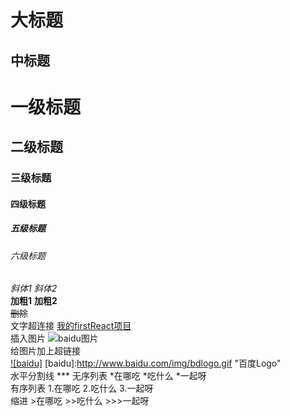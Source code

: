 大标题                       
====  
中标题                      
----    
# 一级标题   
## 二级标题   
### 三级标题   
#### 四级标题   
##### 五级标题   
###### 六级标题   
*斜体1*       _斜体2_   
**加粗1**     __加粗2__      
~~删除~~    
文字超连接     [我的firstReact项目](https://github.com/nizhenkeai/firstReact)   
插入图片       ![baidu图片](http://www.baidu.com/img/bdlogo.gif)    
给图片加上超链接   
[![baidu]](http://baidu.com)   [baidu]:http://www.baidu.com/img/bdlogo.gif "百度Logo"   
水平分割线  ***
无序列表  *在哪吃   *吃什么   *一起呀   
有序列表   1.在哪吃   2.吃什么   3.一起呀   
缩进   >在哪吃   >>吃什么   >>>一起呀   

